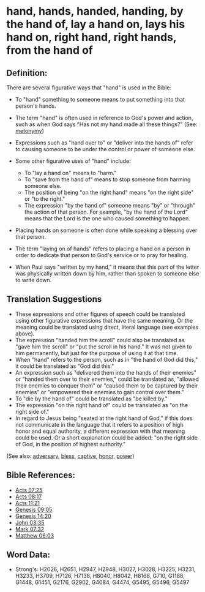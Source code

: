 # hand, hands, handed, handing, by the hand of, lay a hand on, lays his hand on, right hand, right hands, from the hand of #

## Definition: ##

There are several figurative ways that "hand" is used in the Bible:

* To "hand" something to someone means to put something into that person's hands.
* The term "hand" is often used in reference to God's power and action, such as when God says "Has not my hand made all these things?" (See: [metonymy](rc://en/ta/man/translate/figs-metonymy))
* Expressions such as "hand over to" or "deliver into the hands of" refer to causing someone to be under the control or power of someone else.
* Some other figurative uses of "hand" include:

  * To "lay a hand on" means to "harm."
  * To "save from the hand of" means to stop someone from harming someone else.
  * The position of being "on the right hand" means "on the right side" or "to the right."
  * The expression "by the hand of" someone means "by" or "through" the action of that person. For example, "by the hand of the Lord" means that the Lord is the one who caused something to happen.
 
* Placing hands on someone is often done while speaking a blessing over that person.
* The term "laying on of hands" refers to placing a hand on a person in order to dedicate that person to God's service or to pray for healing.
* When Paul says "written by my hand," it means that this part of the letter was physically written down by him, rather than spoken to someone else to write down.

## Translation Suggestions ##

* These expressions and other figures of speech could be translated using other figurative expressions that have the same meaning. Or the meaning could be translated using direct, literal language (see examples above).
* The expression "handed him the scroll" could also be translated as "gave him the scroll" or "put the scroll in his hand." It was not given to him permanently, but just for the purpose of using it at that time.
* When "hand" refers to the person, such as in "the hand of God did this," it could be translated as "God did this."
* An expression such as "delivered them into the hands of their enemies" or "handed them over to their enemies," could be translated as, "allowed their enemies to conquer them" or "caused them to be captured by their enemies" or "empowered their enemies to gain control over them."
* To "die by the hand of" could be translated as "be killed by."
* The expression "on the right hand of" could be translated as "on the right side of."
* In regard to Jesus being "seated at the right hand of God," if this does not communicate in the language that it refers to a position of high honor and equal authority, a different expression with that meaning could be used. Or a short explanation could be added: "on the right side of God, in the position of highest authority."

(See also: [adversary](../other/adversary.md), [bless](../kt/bless.md), [captive](../other/captive.md), [honor](../kt/honor.md), [power](../kt/power.md))

## Bible References: ##

* [Acts 07:25](rc://en/tn/help/act/07/25)
* [Acts 08:17](rc://en/tn/help/act/08/17)
* [Acts 11:21](rc://en/tn/help/act/11/21)
* [Genesis 09:05](rc://en/tn/help/gen/09/05)
* [Genesis 14:20](rc://en/tn/help/gen/14/20)
* [John 03:35](rc://en/tn/help/jhn/03/35)
* [Mark 07:32](rc://en/tn/help/mrk/07/32)
* [Matthew 06:03](rc://en/tn/help/mat/06/03)

## Word Data: ##

* Strong's: H2026, H2651, H2947, H2948, H3027, H3028, H3225, H3231, H3233, H3709, H7126, H7138, H8040, H8042, H8168, G710, G1188, G1448, G1451, G2176, G2902, G4084, G4474, G5495, G5496, G5497
